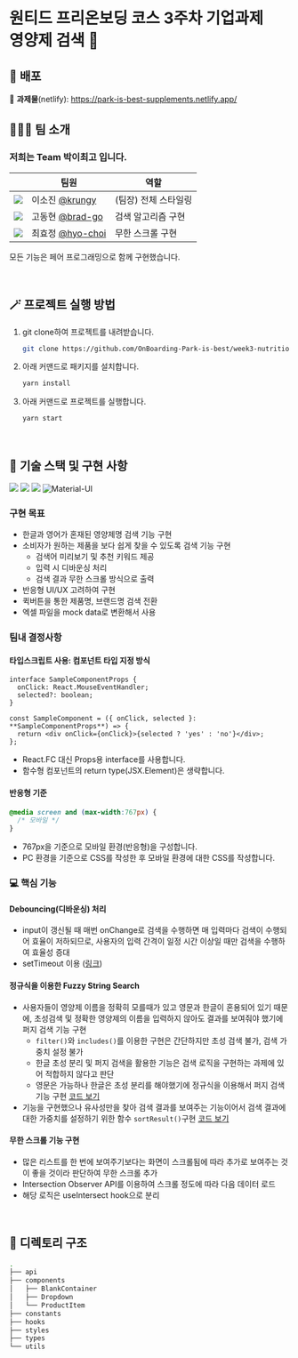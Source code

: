 <h1>원티드 프리온보딩 코스 3주차 기업과제<br />
영양제 검색 💊</h1>

## 🚀 배포

🔗 **과제물**(netlify): https://park-is-best-supplements.netlify.app/
<br />

## 🧑‍🤝‍🧑 팀 소개

### 저희는 Team **박이최고** 입니다.

| | 팀원 | 역할 | 
|------------------------------------------------------------ |----------------------------------------------------- |--------------------- | 
| ![](https://avatars.githubusercontent.com/u/71081893?s=25) | 이소진 [@krungy](https://github.com/krungy) | (팀장) 전체 스타일링 | 
| ![](https://avatars.githubusercontent.com/u/68905615?s=25) | 고동현 [@brad-go](https://github.com/brad-go) | 검색 알고리즘 구현  |
| ![](https://avatars.githubusercontent.com/u/57004991?s=25) | 최효정 [@hyo-choi](https://github.com/hyo-choi) | 무한 스크롤 구현 | 

모든 기능은 페어 프로그래밍으로 함께 구현했습니다.

<br>

## 🪄 프로젝트 실행 방법

1. git clone하여 프로젝트를 내려받습니다.
   ```bash
   git clone https://github.com/OnBoarding-Park-is-best/week3-nutritional-supplements.git
   ```
2. 아래 커맨드로 패키지를 설치합니다.
   ```bash
   yarn install
   ```
5. 아래 커맨드로 프로젝트를 실행합니다.
   ```bash
   yarn start
   ```

<br>

## 🧰 기술 스택 및 구현 사항

![](https://img.shields.io/badge/TypeScript-3178C6?style=for-the-badge&logo=TypeScript&logoColor=white) ![](https://img.shields.io/badge/React-20232A?style=for-the-badge&logo=react&logoColor=61DAFB) ![](https://img.shields.io/badge/styled--components-DB7093?style=for-the-badge&logo=styled-components&logoColor=white) ![Material-UI](https://img.shields.io/badge/Material%20UI-007FFF?style=for-the-badge&logo=mui&logoColor=white)


### 구현 목표

- 한글과 영어가 혼재된 영양제명 검색 기능 구현
- 소비자가 원하는 제품을 보다 쉽게 찾을 수 있도록 검색 기능 구현
  - 검색어 미리보기 및 추천 키워드 제공
  - 입력 시 디바운싱 처리
  - 검색 결과 무한 스크롤 방식으로 출력
- 반응형 UI/UX 고려하여 구현
- 퀵버튼을 통한 제품명, 브랜드명 검색 전환
- 엑셀 파일을 mock data로 변환해서 사용

### 팀내 결정사항

#### 타입스크립트 사용: 컴포넌트 타입 지정 방식

```tsx
interface SampleComponentProps {
  onClick: React.MouseEventHandler;
  selected?: boolean;
}

const SampleComponent = ({ onClick, selected }: **SampleComponentProps**) => {
  return <div onClick={onClick}>{selected ? 'yes' : 'no'}</div>;
};
```

- React.FC 대신 Props용 interface를 사용합니다.
- 함수형 컴포넌트의 return type(JSX.Element)은 생략합니다.

#### 반응형 기준

```css
@media screen and (max-width:767px) {
  /* 모바일 */
}
```

- 767px을 기준으로 모바일 환경(반응형)을 구성합니다.
- PC 환경을 기준으로 CSS를 작성한 후 모바일 환경에 대한 CSS를 작성합니다.

### :computer: 핵심 기능

#### Debouncing(디바운싱) 처리
- input이 갱신될 때 매번 onChange로 검색을 수행하면 매 입력마다 검색이 수행되어 효율이 저하되므로, 사용자의 입력 간격이 일정 시간 이상일 때만 검색을 수행하여 효율성 증대
- setTimeout 이용 ([링크](https://github.com/OnBoarding-Park-is-best/week3-nutritional-supplements/blob/develop/src/App.tsx#L78))

#### 정규식을 이용한 Fuzzy String Search

- 사용자들이 영양제 이름을 정확히 모를때가 있고 영문과 한글이 혼용되어 있기 때문에, 초성검색 및 정확한 영양제의 이름을 입력하지 않아도 결과를 보여줘야 했기에 퍼지 검색 기능 구현
  - `filter()`와 `includes()`를 이용한 구현은 간단하지만 초성 검색 불가, 검색 가중치 설정 불가
  - 한글 초성 분리 및 퍼지 검색을 활용한 기능은 검색 로직을 구현하는 과제에 있어 적합하지 않다고 판단
  - 영문은 가능하나 한글은 초성 분리를 해야했기에 정규식을 이용해서 퍼지 검색 기능 구현 [코드 보기](https://github.com/OnBoarding-Park-is-best/week3-nutritional-supplements/blob/develop/src/utils/search.ts#L13)
- 기능을 구현했으나 유사성만을 찾아 검색 결과를 보여주는 기능이어서 검색 결과에 대한 가중치를 설정하기 위한 함수 `sortResult()`구현 [코드 보기](https://github.com/OnBoarding-Park-is-best/week3-nutritional-supplements/blob/develop/src/utils/search.ts#L65)

#### 무한 스크롤 기능 구현
- 많은 리스트를 한 번에 보여주기보다는 화면이 스크롤됨에 따라 추가로 보여주는 것이 좋을 것이라 판단하여 무한 스크롤 추가
- Intersection Observer API를 이용하여 스크롤 정도에 따라 다음 데이터 로드
- 해당 로직은 useIntersect hook으로 분리

<br />

## 📂 디렉토리 구조

```bash
.
├── api
├── components
│   ├── BlankContainer
│   ├── Dropdown
│   └── ProductItem
├── constants
├── hooks
├── styles
├── types
└── utils
```
